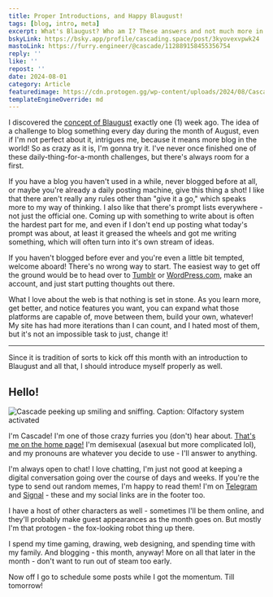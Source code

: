 ```yaml
---
title: Proper Introductions, and Happy Blaugust!
tags: [blog, intro, meta]
excerpt: What's Blaugust? Who am I? These answers and not much more in today's post.
bskyLink: https://bsky.app/profile/cascading.space/post/3kyovexvpwk24
mastoLink: https://furry.engineer/@cascade/112889158455356754
reply: ''
like: ''
repost: ''
date: 2024-08-01
category: Article
featuredimage: https://cdn.protogen.gg/wp-content/uploads/2024/08/CascadeSniffStick-edited.png
templateEngineOverride: md
---
```


I discovered the [concept of Blaugust](https://aggronaut.com/2024/07/12/blaugust-2024-is-coming/) exactly one (1) week ago. The idea of a challenge to blog something every day during the month of August, even if I'm not perfect about it, intrigues me, because it means more blog in the world! So as crazy as it is, I'm gonna try it. I've never once finished one of these daily-thing-for-a-month challenges, but there's always room for a first.

If you have a blog you haven't used in a while, never blogged before at all, or maybe you're already a daily posting machine, give this thing a shot! I like that there aren't really any rules other than "give it a go," which speaks more to my way of thinking. I also like that there's prompt lists everywhere - not just the official one. Coming up with something to write about is often the hardest part for me, and even if I don't end up posting what today's prompt was about, at least it greased the wheels and got me writing something, which will often turn into it's own stream of ideas.

If you haven't blogged before ever and you're even a little bit tempted, welcome aboard! There's no wrong way to start. The easiest way to get off the ground would be to head over to [Tumblr](https://www.tumblr.com) or [WordPress.com](https://wordpress.com), make an account, and just start putting thoughts out there.

What I love about the web is that nothing is set in stone. As you learn more, get better, and notice features you want, you can expand what those platforms are capable of, move between them, build your own, whatever! My site has had more iterations than I can count, and I hated most of them, but it's not an impossible task to just, change it!

---

Since it is tradition of sorts to kick off this month with an introduction to Blaugust and all that, I should introduce myself properly as well.

## Hello!

<img data-transform="true"
  src="https://cdn.protogen.gg/wp-content/uploads/2024/08/CascadeSniffStick-edited.png" 
  alt="Cascade peeking up smiling and sniffing. Caption: Olfactory system activated"
 />

I'm Cascade! I'm one of those crazy furries you (don't) hear about. [That's me on the home page!](https://cascading.space/) I'm demisexual (asexual but more complicated lol), and my pronouns are whatever you decide to use - I'll answer to anything.

I'm always open to chat! I love chatting, I'm just not good at keeping a digital conversation going over the course of days and weeks. If you're the type to send out random memes, I'm happy to read them! I'm on [Telegram](https://t.me/cascadingspace) and [Signal](https://signal.me/#eu/jxgYKzxfauPAqawTEgeeeqaXcs4oppAoCt3gq4MKcfaNPBimunVLQKNZy9ZOydwy) - these and my social links are in the footer too.

I have a host of other characters as well - sometimes I'll be them online, and they'll probably make guest appearances as the month goes on. But mostly I'm that protogen - the fox-looking robot thing up there.

I spend my time gaming, drawing, web designing, and spending time with my family. And blogging - this month, anyway! More on all that later in the month - don't want to run out of steam too early.

Now off I go to schedule some posts while I got the momentum. Till tomorrow!